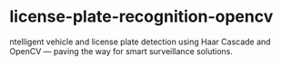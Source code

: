 # license-plate-recognition-opencv
ntelligent vehicle and license plate detection using Haar Cascade and OpenCV — paving the way for smart surveillance solutions.
